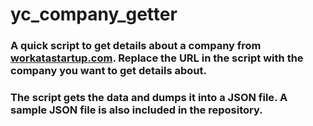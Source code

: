 # yc_company_getter

### A quick script to get details about a company from [workatastartup.com](https://workatastartup.com/). Replace the URL in the script with the company you want to get details about.

### The script gets the data and dumps it into a JSON file. A sample JSON file is also included in the repository.